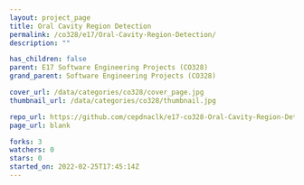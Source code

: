 ```yaml
---
layout: project_page
title: Oral Cavity Region Detection
permalink: /co328/e17/Oral-Cavity-Region-Detection/
description: ""

has_children: false
parent: E17 Software Engineering Projects (CO328)
grand_parent: Software Engineering Projects (CO328)

cover_url: /data/categories/co328/cover_page.jpg
thumbnail_url: /data/categories/co328/thumbnail.jpg

repo_url: https://github.com/cepdnaclk/e17-co328-Oral-Cavity-Region-Detection
page_url: blank

forks: 3
watchers: 0
stars: 0
started_on: 2022-02-25T17:45:14Z
---
```



